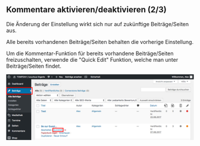 ## Kommentare aktivieren/deaktivieren (2/3)

Die Änderung der Einstellung wirkt sich nur auf zukünftige Beiträge/Seiten aus.

Alle bereits vorhandenen Beiträge/Seiten behalten die vorherige Einstellung.

Um die Kommentar-Funktion für bereits vorhandene Beiträge/Seiten freizuschalten, verwende die "Quick Edit" Funktion, welche man unter Beiträge/Seiten findet.

![image](./assets/settings_per_post.jpg)
